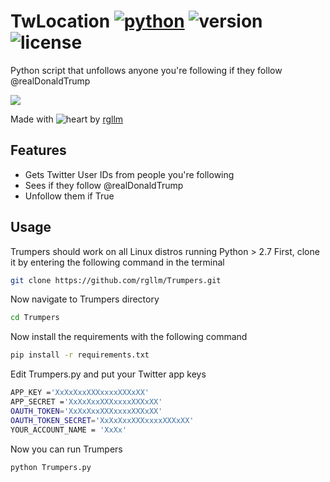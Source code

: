 # TwLocation [![python](https://img.shields.io/badge/Python-3.0-green.svg?style=style=flat-square)](https://www.python.org/downloads/) ![version](https://img.shields.io/badge/Build-Final-blue.svg) ![license](https://img.shields.io/badge/License-MIT-orange.svg?style=style=flat-square)

Python script that unfollows anyone you're following if they follow @realDonaldTrump

<a href="https://asciinema.org/a/4QPO3MADJcx0Tf655BccSjS8E" target="_blank"><img src="https://asciinema.org/a/4QPO3MADJcx0Tf655BccSjS8E.png" /></a>

Made with ![heart](https://cloud.githubusercontent.com/assets/4301109/16754758/82e3a63c-4813-11e6-9430-6015d98aeaab.png) by <a href=https://rgllm.com>rgllm</a>

## Features
- Gets Twitter User IDs from people you're following
- Sees if they follow @realDonaldTrump
- Unfollow them if True

## Usage
Trumpers should work on all Linux distros running Python > 2.7
First, clone it by entering the following command in the terminal
``` bash
git clone https://github.com/rgllm/Trumpers.git
```
Now navigate to Trumpers directory
``` bash
cd Trumpers
```
Now install the requirements with the following command
``` bash
pip install -r requirements.txt
```
Edit Trumpers.py and put your Twitter app keys
``` bash
APP_KEY ='XxXxXxxXXXxxxxXXXxXX'
APP_SECRET ='XxXxXxxXXXxxxxXXXxXX'
OAUTH_TOKEN='XxXxXxxXXXxxxxXXXxXX'
OAUTH_TOKEN_SECRET='XxXxXxxXXXxxxxXXXxXX'
YOUR_ACCOUNT_NAME = 'XxXx'
```
Now you can run Trumpers
``` bash
python Trumpers.py
```